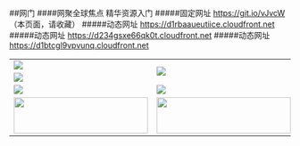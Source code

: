 ##网门
####网聚全球焦点 精华资源入门
#####固定网址 https://git.io/vJvcW （本页面，请收藏）
#####动态网址 https://d1rbaaueutiice.cloudfront.net
#####动态网址 https://d234gsxe66qk0t.cloudfront.net
#####动态网址 https://d1btcgl9vpvunq.cloudfront.net

<table>
  <tr>
    <td><a href="https://d1rbaaueutiice.cloudfront.net/ogUP.aspx?name=DKC.mp4&count=11" target="_blank"><img src="https://d1rbaaueutiice.cloudfront.net/Up/DKC.jpg" /></a></td>
    <td rowspan=2><a href="https://d1rbaaueutiice.cloudfront.net/ogUP.aspx?name=WJ.mp4" target="_blank"><img src="https://d1rbaaueutiice.cloudfront.net/Up/WJ.jpg" /></a></td>
  </tr>
  <tr>
    <td><a href="https://d1rbaaueutiice.cloudfront.net/ogUP.aspx?name=LRWS.mp4&count=6B:11,5A:10,5B:35,4A:14,4B:19,3A:10,3B:26,2A:16,2B:21,1A:23,1B:29" target="_blank"><img src="https://d1rbaaueutiice.cloudfront.net/Up/LRWS6B.jpg" /></a></td>
  </tr>
	<tr>
    <td><a href="https://d1rbaaueutiice.cloudfront.net/ogUP.aspx?name=XTFY.mp4&count=4" target="_blank"><img src="https://d1rbaaueutiice.cloudfront.net/Up/XTFY.jpg" /></a></td>
    <td><a href="https://d1rbaaueutiice.cloudfront.net/ogUP.aspx?name=JQR.mp4&count=2" target="_blank"><img src="https://d1rbaaueutiice.cloudfront.net/Up/JQR.jpg" /></a></td>
  </tr>
  <tr>
    <td><a href="https://d1rbaaueutiice.cloudfront.net/ogUP.aspx?name=4SZG.mp4&count=05:3,04:20&current=05:3" target="_blank"><img src="https://d1rbaaueutiice.cloudfront.net/Up/4SZG.jpg" width=240 height=65/></a></td>
    <td><a href="https://d1rbaaueutiice.cloudfront.net/ogUP.aspx?name=4SDJ.mp4&count=05:8,04:52&current=05:8" target="_blank"><img src="https://d1rbaaueutiice.cloudfront.net/Up/4SDJ.jpg" width=240 height=65/></a></td>
	</tr>
</table>
